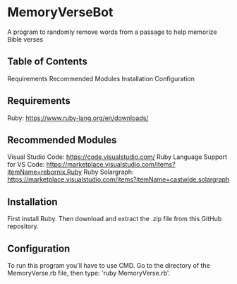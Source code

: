 # MemoryVerseBot

A program to randomly remove words from a passage to help memorize Bible verses

## Table of Contents

Requirements
Recommended Modules
Installation
Configuration

## Requirements

Ruby: <https://www.ruby-lang.org/en/downloads/>

## Recommended Modules

Visual Studio Code: <https://code.visualstudio.com/>
Ruby Language Support for VS Code: <https://marketplace.visualstudio.com/items?itemName=rebornix.Ruby>
Ruby Solargraph: <https://marketplace.visualstudio.com/items?itemName=castwide.solargraph>

## Installation

First install Ruby. Then download and extract the .zip file from this GitHub repository.

## Configuration

To run this program you'll have to use CMD. Go to the directory of the MemoryVerse.rb file, then type: 'ruby MemoryVerse.rb'.
